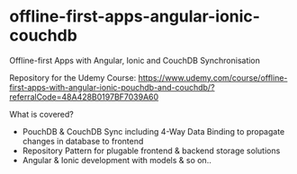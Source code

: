 # offline-first-apps-angular-ionic-couchdb
Offline-first Apps with Angular, Ionic and CouchDB Synchronisation

Repository for the Udemy Course: https://www.udemy.com/course/offline-first-apps-with-angular-ionic-pouchdb-and-couchdb/?referralCode=48A428B0197BF7039A60

What is covered?
- PouchDB & CouchDB Sync including 4-Way Data Binding to propagate changes in database to frontend
- Repository Pattern for plugable frontend & backend storage solutions
- Angular & Ionic development with models & so on..
